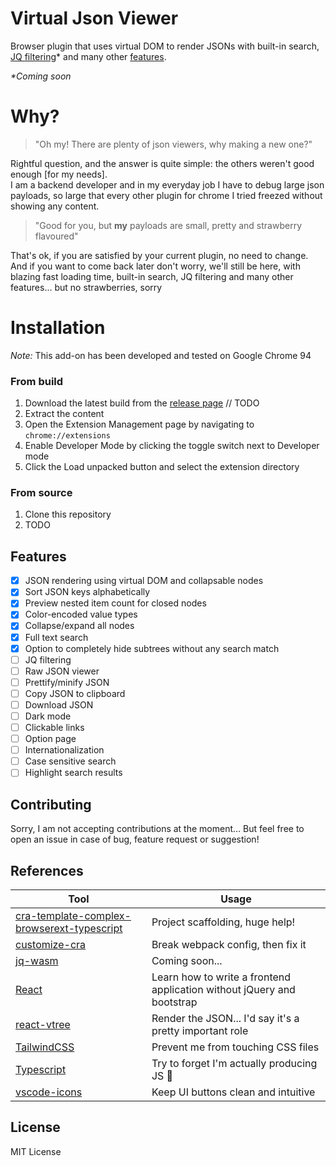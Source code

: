 # Virtual Json Viewer

Browser plugin that uses virtual DOM to render JSONs with built-in search, [JQ filtering](https://stedolan.github.io/jq/manual/)* and many other [features](#features).

_*Coming soon_

# Why?

> "Oh my! There are plenty of json viewers, why making a new one?"

Rightful question, and the answer is quite simple: the others weren't good enough [for my needs].  
I am a backend developer and in my everyday job I have to debug large json payloads, 
so large that every other plugin for chrome I tried freezed without showing any content.

> "Good for you, but **my** payloads are small, pretty and strawberry flavoured"

That's ok, if you are satisfied by your current plugin, no need to change.  
And if you want to come back later don't worry, we'll still be here, with blazing fast loading time, 
built-in search, JQ filtering and many other features... but no strawberries, sorry

# Installation

_Note:_ This add-on has been developed and tested on Google Chrome 94

### From build

1. Download the latest build from the [release page]() // TODO
1. Extract the content
1. Open the Extension Management page by navigating to `chrome://extensions`
1. Enable Developer Mode by clicking the toggle switch next to Developer mode
1. Click the Load unpacked button and select the extension directory

### From source

1. Clone this repository
1. TODO

## Features

- [X] JSON rendering using virtual DOM and collapsable nodes
- [X] Sort JSON keys alphabetically
- [X] Preview nested item count for closed nodes
- [X] Color-encoded value types
- [X] Collapse/expand all nodes
- [X] Full text search
- [X] Option to completely hide subtrees without any search match
- [ ] JQ filtering
- [ ] Raw JSON viewer
- [ ] Prettify/minify JSON
- [ ] Copy JSON to clipboard
- [ ] Download JSON
- [ ] Dark mode
- [ ] Clickable links
- [ ] Option page
- [ ] Internationalization
- [ ] Case sensitive search
- [ ] Highlight search results

## Contributing

Sorry, I am not accepting contributions at the moment...
But feel free to open an issue in case of bug, feature request or suggestion!


## References

|Tool|Usage|
|---|---|
|[cra-template-complex-browserext-typescript](https://github.com/hindmost/cra-template-complex-browserext-typescript)|Project scaffolding, huge help!|
|[customize-cra](https://github.com/arackaf/customize-cra)|Break webpack config, then fix it|
|[jq-wasm]()|Coming soon...|
|[React](https://reactjs.org/)|Learn how to write a frontend application without jQuery and bootstrap|
|[react-vtree](https://github.com/Lodin/react-vtree)|Render the JSON... I'd say it's a pretty important role|
|[TailwindCSS](https://tailwindcss.com/)|Prevent me from touching CSS files|
|[Typescript](https://www.typescriptlang.org/)|Try to forget I'm actually producing JS 🤢|
|[vscode-icons](https://github.com/microsoft/vscode-icons)|Keep UI buttons clean and intuitive|


## License

MIT License